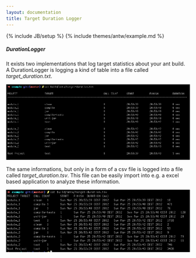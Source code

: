 ```yaml
---
layout: documentation
title: Target Duration Logger 
---
```

{% include JB/setup %}
{% include themes/antw/example.md %}

##### DurationLogger
It exists two implementations that log target statistics about your ant build. A DurationLogger is logging a kind of table into a file called *target_duration.txt*. 

![DurationLogger](duration_logger.png)

The same informations, but only in a form of a csv file is logged into a file called *target_duration.tsv*. This file can be easily import into e.g. a excel based application to analyze these information.

![DurationPlainLogger](duration_plain_logger.png)
